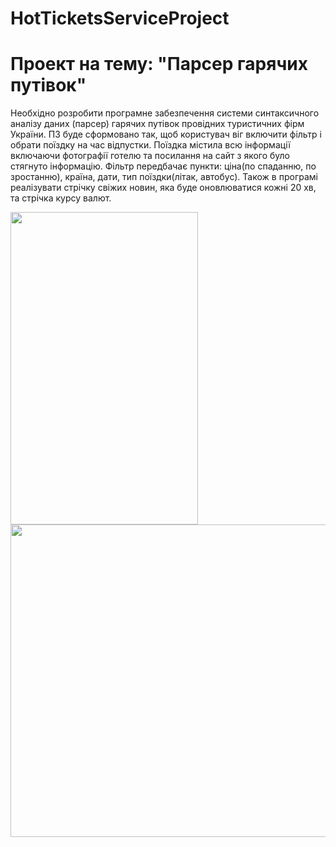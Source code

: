 # HotTicketsServiceProject

<h1>Проект на тему: "Парсер гарячих путівок"</h1>
<p>Необхідно розробити програмне забезпечення системи синтаксичного
аналізу даних (парсер) гарячих путівок провідних туристичних фірм
України. ПЗ буде сформовано так, щоб користувач віг включити фільтр і
обрати поїздку на час відпустки. Поїздка містила всю інформації
включаючи фотографії готелю та посилання на сайт з якого було стягнуто
інформацію. Фільтр передбачає пункти: ціна(по спаданню, по зростанню),
країна, дати, тип поїздки(літак, автобус). Також в програмі реалізувати
стрічку свіжих новин, яка буде оновлюватися кожні 20 хв, та стрічка курсу
валют.</p>

<p float="left">
  <img src="https://github.com/YurijKryshtof0222/HotTicketsServiceProject/assets/105464154/112fa0c9-1ddd-4ab1-a27d-60dfce9d04b8" width="300" height="500">
  <img src="https://github.com/YurijKryshtof0222/HotTicketsServiceProject/assets/105464154/09e571f3-3b1c-4218-b39f-87f980201504" width="600" height="500">
</p>
